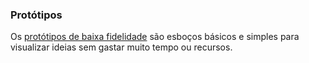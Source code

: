 ### **Protótipos**

Os [protótipos de baixa fidelidade](https://miro.com/app/board/uXjVNYjiQX4=/?share_link_id=438638425718) são esboços básicos e simples para visualizar ideias sem gastar muito tempo ou recursos.
